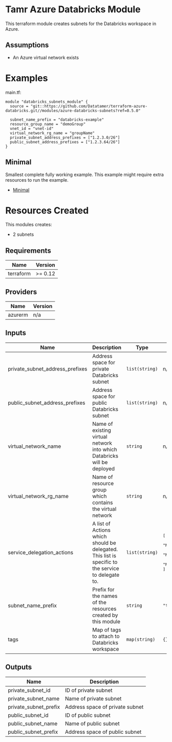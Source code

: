 # Tamr Azure Databricks Module

This terraform module creates subnets for the Databricks workspace in Azure.

## Assumptions
* An Azure virtual network exists

# Examples

main.tf:
```
module "databricks_subnets_module" {
  source = "git::https://github.com/Datatamer/terraform-azure-databricks.git//modules/azure-databricks-subnets?ref=0.5.0"

  subnet_name_prefix = "databricks-example"
  resource_group_name = "demoGroup"
  vnet_id = "vnet-id"
  virtual_network_rg_name = "groupName"
  private_subnet_address_prefixes = ["1.2.3.0/26"]
  public_subnet_address_prefixes = ["1.2.3.64/26"]
}
```

## Minimal
Smallest complete fully working example. This example might require extra resources to run the example.
- [Minimal](https://github.com/Datatamer/terraform-azure-databricks/tree/master/examples/minimal)

# Resources Created
This modules creates:
* 2 subnets

<!-- BEGINNING OF PRE-COMMIT-TERRAFORM DOCS HOOK -->
## Requirements

| Name | Version |
|------|---------|
| terraform | >= 0.12 |

## Providers

| Name | Version |
|------|---------|
| azurerm | n/a |

## Inputs

| Name | Description | Type | Default | Required |
|------|-------------|------|---------|:--------:|
| private\_subnet\_address\_prefixes | Address space for private Databricks subnet | `list(string)` | n/a | yes |
| public\_subnet\_address\_prefixes | Address space for public Databricks subnet | `list(string)` | n/a | yes |
| virtual\_network\_name | Name of existing virtual network into which Databricks will be deployed | `string` | n/a | yes |
| virtual\_network\_rg\_name | Name of resource group which contains the virtual network | `string` | n/a | yes |
| service\_delegation\_actions | A list of Actions which should be delegated.<br>  This list is specific to the service to delegate to. | `list(string)` | <pre>[<br>  "Microsoft.Network/virtualNetworks/subnets/join/action",<br>  "Microsoft.Network/virtualNetworks/subnets/prepareNetworkPolicies/action",<br>  "Microsoft.Network/virtualNetworks/subnets/unprepareNetworkPolicies/action"<br>]</pre> | no |
| subnet\_name\_prefix | Prefix for the names of the resources created by this module | `string` | `"tamr-databricks"` | no |
| tags | Map of tags to attach to Databricks workspace | `map(string)` | `{}` | no |

## Outputs

| Name | Description |
|------|-------------|
| private\_subnet\_id | ID of private subnet |
| private\_subnet\_name | Name of private subnet |
| private\_subnet\_prefix | Address space of private subnet |
| public\_subnet\_id | ID of public subnet |
| public\_subnet\_name | Name of public subnet |
| public\_subnet\_prefix | Address space of public subnet |

<!-- END OF PRE-COMMIT-TERRAFORM DOCS HOOK -->
